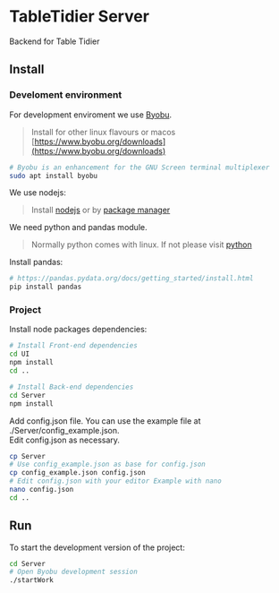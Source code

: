 # TableTidier Server

Backend for Table Tidier

## Install

### Develoment environment
For development enviroment we use [Byobu](https://www.byobu.org).
> Install for other linux flavours or macos [https://www.byobu.org/downloads](https://www.byobu.org/downloads)

```bash
# Byobu is an enhancement for the GNU Screen terminal multiplexer
sudo apt install byobu
```

We use nodejs:

> Install [nodejs](https://nodejs.org/en/download/) or by [package manager](https://nodejs.org/en/download/package-manager/)

We need python and pandas module.

> Normally python comes with linux. If not please visit [python](https://docs.python.org/3/using/unix.html)

Install pandas:
```bash
# https://pandas.pydata.org/docs/getting_started/install.html
pip install pandas
```

### Project

Install node packages dependencies:

```bash
# Install Front-end dependencies
cd UI
npm install
cd ..

# Install Back-end dependencies
cd Server
npm install
```

Add config.json file. You can use the example file at ./Server/config_example.json.<br>
Edit config.json as necessary.

```bash
cp Server
# Use config_example.json as base for config.json
cp config_example.json config.json
# Edit config.json with your editor Example with nano
nano config.json
cd ..
```


## Run

To start the development version of the project:

```bash
cd Server
# Open Byobu development session
./startWork

```
